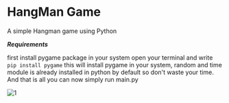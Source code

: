 # HangMan Game

A simple Hangman game using Python

***Requirements***

first install pygame package in your system open your terminal and write `pip install pygame` this will install pygame in your system, random and time module is already installed in python by default so don't waste your time. And that is all you can now simply run main.py

![1](https://user-images.githubusercontent.com/70858557/108596817-725a7780-73ad-11eb-9ef3-615dcf6f04d0.PNG)